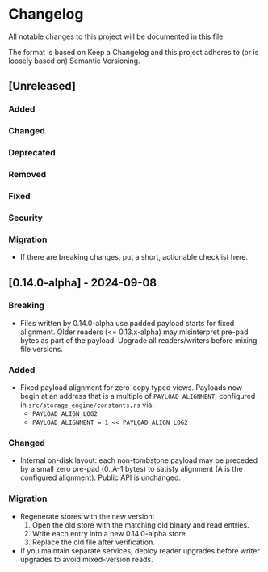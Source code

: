 # Changelog
All notable changes to this project will be documented in this file.

The format is based on Keep a Changelog and this project adheres to
(or is loosely based on) Semantic Versioning.

## [Unreleased]

### Added
### Changed
### Deprecated
### Removed
### Fixed
### Security
### Migration
- If there are breaking changes, put a short, actionable checklist here.

## [0.14.0-alpha] - 2024-09-08
### Breaking
- Files written by 0.14.0-alpha use padded payload starts for fixed alignment.
  Older readers (<= 0.13.x-alpha) may misinterpret pre-pad bytes as part of the
  payload. Upgrade all readers/writers before mixing file versions.

### Added
- Fixed payload alignment for zero-copy typed views. Payloads now begin
  at an address that is a multiple of `PAYLOAD_ALIGNMENT`, configured in
  `src/storage_engine/constants.rs` via:
  - `PAYLOAD_ALIGN_LOG2`
  - `PAYLOAD_ALIGNMENT = 1 << PAYLOAD_ALIGN_LOG2`

### Changed
- Internal on-disk layout: each non-tombstone payload may be preceded by
  a small zero pre-pad (0..A-1 bytes) to satisfy alignment (A is the
  configured alignment). Public API is unchanged.

### Migration
- Regenerate stores with the new version:
  1) Open the old store with the matching old binary and read entries.
  2) Write each entry into a new 0.14.0-alpha store.
  3) Replace the old file after verification.
- If you maintain separate services, deploy reader upgrades before
  writer upgrades to avoid mixed-version reads.

